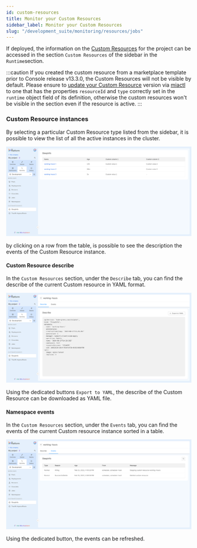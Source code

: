```yaml
---
id: custom-resources
title: Monitor your Custom Resources
sidebar_label: Monitor your Custom Resources
slug: "/development_suite/monitoring/resources/jobs"
---
```



If deployed, the information on the [Custom Resources](/console/design-your-projects/custom-resources/custom-resources.md) for the project can be accessed in the section `Custom Resources` of the sidebar in the `Runtime`section.

:::caution
If you created the custom resource from a marketplace template prior to Console release v13.3.0, the Custom Resources will not be visible by default. 
Please ensure to [update your Custom Resource](/marketplace/add_to_marketplace/add_item_by_type/add_custom_resource.md#update-a-custom-resource) version via [miactl](/cli/miactl/10_overview.md) to one that has the properties `resourceId` and `type` correctly set in the `runtime` object field of its definition, otherwise the custom resources won't be visible in the section even if the resource is active.
:::


### Custom Resource instances

By selecting a particular Custom Resource type listed from the sidebar, it is possible to view the list of all the active instances in the cluster.

![list](../img/custom_resources.png)

by clicking on a row from the table, is possible to see the description the events of the Custom Resource instance.

#### Custom Resource describe

In the `Custom Resources` section, under the `Describe` tab, you can find the describe of the current Custom resource in YAML format.

![describe](../img/describe_custom_resources.png)

Using the dedicated buttons `Export to YAML`, the describe of the Custom Resource can be downloaded as YAML file. 

#### Namespace events

In the `Custom Resources` section, under the `Events` tab, you can find the events of the current Custom resource instance sorted in a table.

![events](../img/events_custom_resources.png)

Using the dedicated button, the events can be refreshed.
